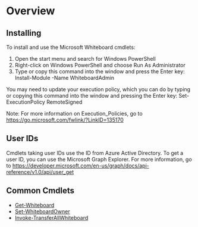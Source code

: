 # Overview

## Installing

To install and use the Microsoft Whiteboard cmdlets:

1. Open the start menu and search for Windows PowerShell
2. Right-click on Windows PowerShell and choose Run As Administrator
3. Type or copy this command into the window and press the Enter key: Install-Module -Name WhiteboardAdmin

You may need to update your execution policy, which you can do by typing or copying this command into the window and pressing the Enter key: Set-ExecutionPolicy RemoteSigned

Note: For more information on Execution_Policies, go to https://go.microsoft.com/fwlink/?LinkID=135170

## User IDs

Cmdlets taking user IDs use the ID from Azure Active Directory. To get a user ID, you can use the Microsoft Graph Explorer. For more information, go to https://developer.microsoft.com/en-us/graph/docs/api-reference/v1.0/api/user_get

## Common Cmdlets

* [Get-Whiteboard](../whiteboard-ps/whiteboard/Get-Whiteboard.md)
* [Set-WhiteboardOwner](../whiteboard-ps/whiteboard/Set-WhiteboardOwner.md)
* [Invoke-TransferAllWhiteboard](../whiteboard-ps/whiteboard/Invoke-TransferAllWhiteboards.md)